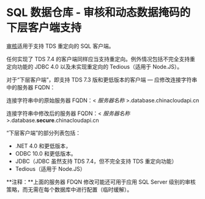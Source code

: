 <properties
   pageTitle="SQL 数据仓库对数据审核的下层客户端支持 | Azure"
   description="了解 SQL 数据仓库对数据审核的下层客户端支持"
   services="sql-data-warehouse"
   documentationCenter=""
   authors="ronortloff"
   manager="barbkess"
   editor=""/>  


<tags
   ms.service="sql-database"
   ms.workload="data-management"
   ms.tgt_pltfrm="na"
   ms.devlang="na"
   ms.topic="article"
   ms.date="09/24/2016" 
   wacn.date="10/31/2016"/>  


# SQL 数据仓库 - 审核和动态数据掩码的下层客户端支持

[审核](/documentation/articles/sql-data-warehouse-auditing-overview/)适用于支持 TDS 重定向的 SQL 客户端。

任何实现了 TDS 7.4 的客户端同样应当支持重定向。例外情况包括不完全支持重定向功能的 JDBC 4.0 以及未实现重定向的 Tedious（适用于 Node.JS）。

对于“下层客户端”，即支持 TDS 7.3 版和更低版本的客户端 — 应修改连接字符串中的服务器 FQDN：

连接字符串中的原始服务器 FQDN：< *服务器名称* >.database.chinacloudapi.cn

连接字符串中修改后的服务器 FQDN：< *服务器名称* >.database.**secure**.chinacloudapi.cn

“下层客户端”的部分列表包括：

- .NET 4.0 和更低版本，
- ODBC 10.0 和更低版本。
- JDBC（JDBC 虽然支持 TDS 7.4，但不完全支持 TDS 重定向功能）
- Tedious（适用于 Node.JS）

**注释：**上面的服务器 FDQN 修改可能还可用于应用 SQL Server 级别的审核策略，而无需在每个数据库中进行配置（临时缓解）。

<!---HONumber=Mooncake_1024_2016-->